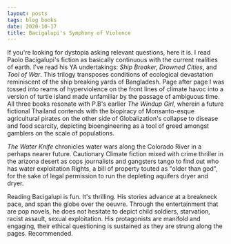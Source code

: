 ```yaml
---
layout: posts
tags: blog books
date: 2020-10-17
title: Bacigalupi's Symphony of Violence
---
```

If you're looking for dystopia asking relevant questions, here it is. I read Paolo Bacigalupi's fiction as basically continuous with the current realities of earth. I've read his YA undertakings: _Ship Breaker, Drowned Cities_, and _Tool of War_. This trilogy transposes conditions of ecological devastation reminiscent of the ship breaking yards of Bangladesh. Page after page I was tossed into reams of hyperviolence on the front lines of climate havoc into a version of turtle island made unfamiliar by the passage of ambiguous time. All three books resonate with P.B's earlier _The Windup Girl_, wherein a future fictional Thailand contends with the biopiracy of Monsanto-esque agricultural pirates on the other side of Globalization's collapse to disease and food scarcity, depicting bioengineering as a tool of greed amongst gamblers on the scale of populations.

_The Water Knife_ chronicles water wars along the Colorado River in a perhaps nearer future. Cautionary Climate fiction mixed with crime thriller in the arizona desert as cops journalists and gangsters tango to find out who has water exploitation Rights, a bill of property touted as "older than god", for the sake of legal permission to run the depleting aquifers dryer and dryer. 

Reading Bacigalupi is fun. It's thrilling. His stories advance at a breakneck pace, and span the globe over the oeuvre. Through the entertainment that are pop novels, he does not hesitate to depict child soldiers, starvation, racist assault, sexual exploitation. His protagonists are manifold and engaging, their ethical questioning is sustained as they are strung along the pages. Recommended. 
